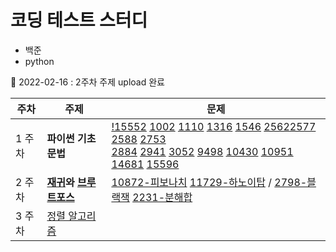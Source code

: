 # 코딩 테스트 스터디

- 백준
- python

🚀 2022-02-16 : 2주차 주제 upload 완료

|주차|주제|문제|
|---|---|---|
|1 주차| <strong>파이썬 기초 문법</strong> | [!15552](src/!15552.py) [1002](src/1002.py) [1110](src/1110.py) [1316](src/1316.py) [1546](src/1546.py) [2562](src/2562.py)[2577](src/2577.py) [2588](src/2588.py) [2753](src/2753.py)<br>[2884](src/2884.py) [2941](src/2941.py) [3052](src/3052.py) [9498](src/9498.py) [10430](1src/0430.py) [10951](src/10951.py) [14681](src/14681.py) [15596](src/15596.py)|
|2 주차| <strong>[재귀](https://jangbageum.tistory.com/14)와 [브루트포스](https://jangbageum.tistory.com/15)</strong> | [10872-피보나치](src/10872.py) [11729-하노이탑](src/11729.py) / [2798-블랙잭](src/2798.py) [2231-분해합](src/2231.py)|
|3 주차|[정렬 알고리즘](https://jangbageum.tistory.com/16)|

